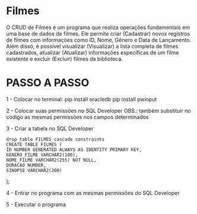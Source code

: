 # **Filmes**


O CRUD de Filmes é um programa que realiza operações fundamentais em uma base de dados de filmes. Ele permite criar (Cadastrar) novos registros de filmes com informações como ID, Nome, Gênero e Data de Lançamento. Além disso, é possível visualizar (Visualizar) a lista completa de filmes cadastrados, atualizar (Atualizar) informações específicas de um filme existente e excluir (Excluir) filmes da biblioteca. 

# PASSO A PASSO

1 - Colocar no terminal:
      pip install oracledb
      pip install pwinput

2 - Colocar suas permissões no SQL Developer
    OBS.: também substituir no código as mesmas permissões nos campos determinados

3 - Criar a tabela no SQL Developer

    drop table FILMES cascade constraints
    CREATE TABLE FILMES (
    ID NUMBER GENERATED ALWAYS AS IDENTITY PRIMARY KEY,
    GENERO_FILME VARCHAR2(100),
    NOME_FILME VARCHAR2(255) NOT NULL,
    DURACAO NUMBER,
    SINOPSE VARCHAR2(200)
);


4 - Entrar no programa com as mesmas permissões do SQL Developer

5 - Executar o programa
